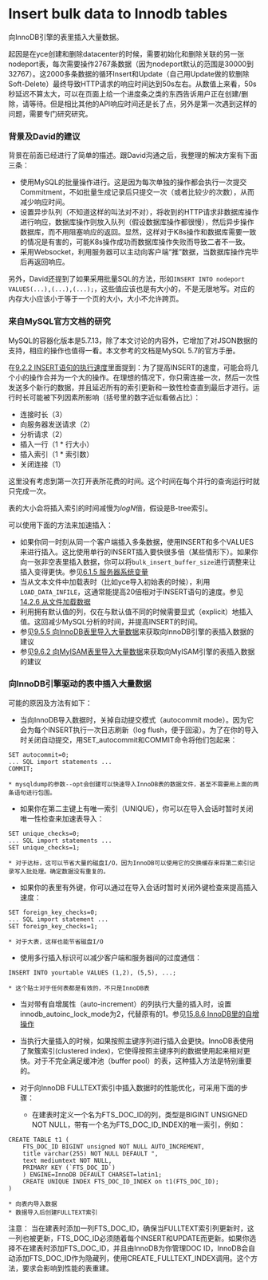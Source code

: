 Insert bulk data to Innodb tables
=================================
向InnoDB引擎的表里插入大量数据。

起因是在yce创建和删除datacenter的时候，需要初始化和删除关联的另一张nodeport表，每次需要操作2767条数据（因为nodeport默认的范围是30000到32767）。这2000多条数据的循环Insert和Update（自己用Update做的软删除Soft-Delete）最终导致HTTP请求的响应时间达到50s左右。从数值上来看，50s秒延迟不算太大，可以在页面上给一个进度条之类的东西告诉用户正在创建/删除，请等待。但是相比其他的API响应时间还是长了点，另外是第一次遇到这样的问题，需要专门研究研究。

### 背景及David的建议

背景在前面已经进行了简单的描述。跟David沟通之后，我整理的解决方案有下面三条：

* 使用MySQL的批量操作进行。这是因为每次单独的操作都会执行一次提交Commitment，不如批量生成记录后只提交一次（或者比较少的次数），从而减少响应时间。 
* 设置异步队列（不知道这样的叫法对不对），将收到的HTTP请求非数据库操作进行响应，数据库操作则放入队列（假设数据库操作都很慢），然后异步操作数据库，而不用阻塞响应的返回。显然，这样对于K8s操作和数据库需要一致的情况是有害的，可能K8s操作成功而数据库操作失败而导致二者不一致。 
* 采用Websocket，利用服务器可以主动向客户端“推”数据，当数据库操作完毕后再返回响应。

另外，David还提到了如果采用批量SQL的方法，形如`INSERT INTO nodeport VALUES(...),(...),(...);`，这些值应该也是有大小的，不是无限地写。对应的内存大小应该小于等于一个页的大小，大小不允许跨页。

### 来自MySQL官方文档的研究

MySQL的容器化版本是5.7.13，除了本文讨论的内容外，它增加了对JSON数据的支持，相应的操作也值得一看。本文参考的文档是MySQL 5.7的官方手册。

在[9.2.2 INSERT语句的执行速度](http://dev.mysql.com/doc/refman/5.7/en/insert-speed.html)里面提到：为了提高INSERT的速度，可能会将几个小的操作合并为一个大的操作。在理想的情况下，你只需连接一次，然后一次性发送多个新行的数据，并且延迟所有的索引更新和一致性检查直到最后才进行。运行时长可能被下列因素所影响（括号里的数字近似看做占比）：

* 连接时长（3）
* 向服务器发送请求（2）
* 分析请求（2）
* 插入一行（1 * 行大小）
* 插入索引（1 * 索引数）
* 关闭连接（1）

这里没有考虑到第一次打开表所花费的时间。这个时间在每个并行的查询运行时就只完成一次。

表的大小会将插入索引的时间减慢为*logN*倍，假设是B-tree索引。

可以使用下面的方法来加速插入：

* 如果你同一时刻从同一个客户端插入多条数据，使用INSERT和多个VALUES来进行插入。这比使用单行的INSERT插入要快很多倍（某些情形下）。如果你向一张非空表里插入数据，你可以将`bulk_insert_buffer_size`进行调整来让插入变得更快。参见[6.1.5 服务器系统变量](http://dev.mysql.com/doc/refman/5.7/en/server-system-variables.html)
* 当从文本文件中加载表时（比如yce导入初始表的时候），利用`LOAD_DATA_INFILE`，这通常能提高20倍相对于INSERT语句的速度。参见[14.2.6 从文件加载数据](http://dev.mysql.com/doc/refman/5.7/en/load-data.html)
* 利用拥有默认值的列，仅在与默认值不同的时候需要显式（explicit）地插入值。这回减少MySQL分析的时间，并提高INSERT的时间。
* 参见[9.5.5 向InnoDB表里导入大量数据](http://dev.mysql.com/doc/refman/5.7/en/optimizing-innodb-bulk-data-loading.html)来获取向InnoDB引擎的表插入数据的建议
* 参见[9.6.2 向MyISAM表里导入大量数据](http://dev.mysql.com/doc/refman/5.7/en/optimizing-myisam-bulk-data-loading.html)来获取向MyISAM引擎的表插入数据的建议

### 向InnoDB引擎驱动的表中插入大量数据

可能的原因及方法有如下：

* 当向InnoDB导入数据时，关掉自动提交模式（autocommit mode）。因为它会为每个INSERT执行一次日志刷新（log flush，便于回滚）。为了在你的导入时关闭自动提交，用SET_autocommit和COMMIT命令将他们包起来：
```
SET autocommit=0;
... SQL import statements ...
COMMIT;
```
	* mysqldump的参数--opt会创建可以快速导入InnoDB表的数据文件，甚至不需要用上面的两条语句进行包围。

* 如果你在第二主键上有唯一索引（UNIQUE），你可以在导入会话时暂时关闭唯一性检查来加速表导入：
```
SET unique_checks=0;
... SQL import statements ...
SET unique_checks=1;
```
	* 对于达标，这可以节省大量的磁盘I/O，因为InnoDB可以使用它的交换缓存来将第二索引记录写入批处理。确定数据没有重复的。

* 如果你的表里有外键，你可以通过在导入会话时暂时关闭外键检查来提高插入速度：
```
SET foreign_key_checks=0;
... SQL import statement ...
SET foreign_key_checks=1;
```

	* 对于大表，这样也能节省磁盘I/O

* 使用多行插入标识可以减少客户端和服务器间的过度通信：
```
INSERT INTO yourtable VALUES (1,2), (5,5), ...;
```

	* 这个贴士对于任何表都是有效的，不只是InnoDB表

* 当对带有自增属性（auto-increment）的列执行大量的插入时，设置innodb_autoinc_lock_mode为2，代替原有的1。参见[15.8.6 InnoDB里的自增操作](http://dev.mysql.com/doc/refman/5.7/en/innodb-auto-increment-handling.html)

* 当执行大量插入的时候，如果按照主键序列进行插入会更快。InnoDB表使用了聚簇索引(clustered index)，它使得按照主键序列的数据使用起来相对更快。对于不完全满足缓冲池（buffer pool）的表，这种插入方法是特别重要的。

* 对于向InnoDB FULLTEXT索引中插入数据时的性能优化，可采用下面的步骤：
	* 在建表时定义一个名为FTS_DOC_ID的列，类型是BIGINT UNSIGNED NOT NULL，带有一个名为FTS_DOC_ID_INDEX的唯一索引，例如：
```
CREATE TABLE t1 (
	FTS_DOC_ID BIGINT unsigned NOT NULL AUTO_INCREMENT,
	title varchar(255) NOT NULL DEFAULT ",
	text mediumtext NOT NULL,
	PRIMARY KEY (`FTS_DOC_ID`)
	) ENGINE=InnoDB DEFAULT CHARSET=latin1;
	CREATE UNIQUE INDEX FTS_DOC_ID_INDEX on t1(FTS_DOC_ID);
)
```
	* 向表内导入数据
	* 数据导入后创建FULLTEXT索引

注意：
当在建表时添加一列FTS_DOC_ID，确保当FULLTEXT索引列更新时，这一列也被更新，FTS_DOC_ID必须随着每个INSERT和UPDATE而更新。如果你选择不在建表时添加FTS_DOC_ID，并且由InnoDB为你管理DOC ID，InnoDB会自动添加FTS_DOC_ID作为隐藏列，使用CREATE_FULLTEXT_INDEX调用。这个方法，要求会影响到性能的表重建。


